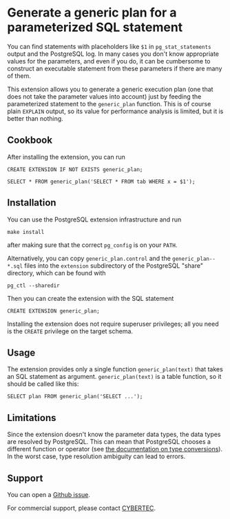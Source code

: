 Generate a generic plan for a parameterized SQL statement
=========================================================

You can find statements with placeholders like `$1` in `pg_stat_statements`
output and the PostgreSQL log.  In many cases you don't know appropriate values
for the parameters, and even if you do, it can be cumbersome to construct an
executable statement from these parameters if there are many of them.

This extension allows you to generate a generic execution plan (one that does
not take the parameter values into account) just by feeding the parameterized
statement to the `generic_plan` function.  This is of course plain `EXPLAIN`
output, so its value for performance analysis is limited, but it is better
than nothing.

Cookbook
--------

After installing the extension, you can run

    CREATE EXTENSION IF NOT EXISTS generic_plan;

    SELECT * FROM generic_plan('SELECT * FROM tab WHERE x = $1');

Installation
------------

You can use the PostgreSQL extension infrastructure and run

    make install

after making sure that the correct `pg_config` is on your `PATH`.

Alternatively, you can copy `generic_plan.control` and the
`generic_plan--*.sql` files into the `extension` subdirectory of the PostgreSQL
"share" directory, which can be found with

    pg_ctl --sharedir

Then you can create the extension with the SQL statement

    CREATE EXTENSION generic_plan;

Installing the extension does not require superuser privileges; all you need is
the `CREATE` privilege on the target schema.

Usage
-----

The extension provides only a single function `generic_plan(text)` that takes
an SQL statement as argument.  `generic_plan(text)` is a table function, so it
should be called like this:

    SELECT plan FROM generic_plan('SELECT ...');

Limitations
-----------

Since the extension doesn't know the parameter data types, the data types are
resolved by PostgreSQL.  This can mean that PostgreSQL chooses a different
function or operator (see [the documentation on type conversions][typeconv]).  
In the worst case, type resolution ambiguity can lead to errors.

 [typeconv]: https://www.postgresql.org/docs/current/typeconv.html

Support
-------

You can open a [Github issue][issue].

For commercial support, please contact [CYBERTEC][cybertec].

 [issue]: https://github.com/cybertec-postgresql/generic-plan/issues
 [cybertec]: https://www.cybertec-postgresql.com
